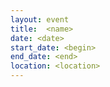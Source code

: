 ```yaml
---
layout: event
title:  <name>
date: <date>
start_date: <begin>
end_date: <end>
location: <location>
---
```

